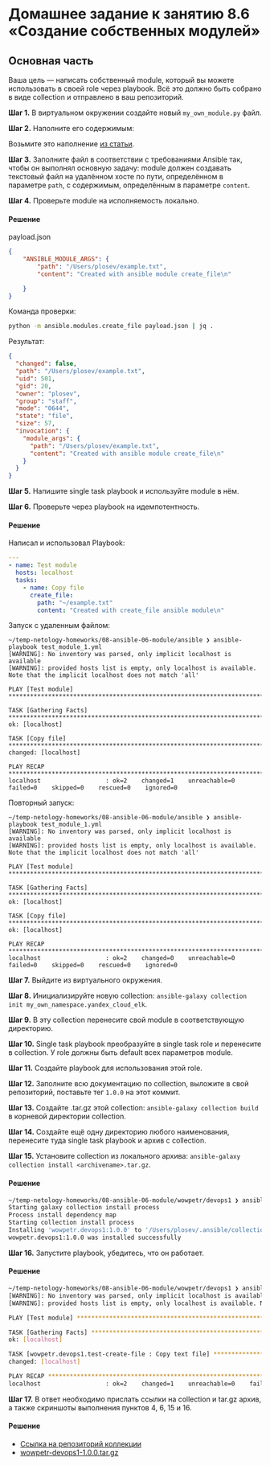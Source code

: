 # Домашнее задание к занятию 8.6 «Создание собственных модулей»

## Основная часть

Ваша цель — написать собственный module, который вы можете использовать в своей role через playbook. Всё это должно быть собрано в виде collection и отправлено в ваш репозиторий.

**Шаг 1.** В виртуальном окружении создайте новый `my_own_module.py` файл.

**Шаг 2.** Наполните его содержимым:

Возьмите это наполнение [из статьи](https://docs.ansible.com/ansible/latest/dev_guide/developing_modules_general.html#creating-a-module).

**Шаг 3.** Заполните файл в соответствии с требованиями Ansible так, чтобы он выполнял основную задачу: module должен создавать текстовый файл на удалённом хосте по пути, определённом в параметре `path`, с содержимым, определённым в параметре `content`.

**Шаг 4.** Проверьте module на исполняемость локально.
#### Решение
payload.json
```json
{
    "ANSIBLE_MODULE_ARGS": {
        "path": "/Users/plosev/example.txt",
        "content": "Created with ansible module create_file\n"

    }
}
```
Команда проверки:
```bash
python -m ansible.modules.create_file payload.json | jq .
```
Результат:
```json
{
  "changed": false,
  "path": "/Users/plosev/example.txt",
  "uid": 501,
  "gid": 20,
  "owner": "plosev",
  "group": "staff",
  "mode": "0644",
  "state": "file",
  "size": 57,
  "invocation": {
    "module_args": {
      "path": "/Users/plosev/example.txt",
      "content": "Created with ansible module create_file\n"
    }
  }
}
```

**Шаг 5.** Напишите single task playbook и используйте module в нём.

**Шаг 6.** Проверьте через playbook на идемпотентность.
#### Решение

Написал и использовал Playbook:
```yml
---
- name: Test module
  hosts: localhost
  tasks:
    - name: Copy file
      create_file:
        path: "~/example.txt"
        content: "Created with create_file ansible module\n"
```
Запуск с удаленным файлом:
```
~/temp-netology-homeworks/08-ansible-06-module/ansible ❯ ansible-playbook test_module_1.yml
[WARNING]: No inventory was parsed, only implicit localhost is available
[WARNING]: provided hosts list is empty, only localhost is available. Note that the implicit localhost does not match 'all'

PLAY [Test module] ***********************************************************************************************************************************************************************************

TASK [Gathering Facts] *******************************************************************************************************************************************************************************
ok: [localhost]

TASK [Copy file] *************************************************************************************************************************************************************************************
changed: [localhost]

PLAY RECAP *******************************************************************************************************************************************************************************************
localhost                  : ok=2    changed=1    unreachable=0    failed=0    skipped=0    rescued=0    ignored=0   
```
Повторный запуск:
```
~/temp-netology-homeworks/08-ansible-06-module/ansible ❯ ansible-playbook test_module_1.yml
[WARNING]: No inventory was parsed, only implicit localhost is available
[WARNING]: provided hosts list is empty, only localhost is available. Note that the implicit localhost does not match 'all'

PLAY [Test module] ***********************************************************************************************************************************************************************************

TASK [Gathering Facts] *******************************************************************************************************************************************************************************
ok: [localhost]

TASK [Copy file] *************************************************************************************************************************************************************************************
ok: [localhost]

PLAY RECAP *******************************************************************************************************************************************************************************************
localhost                  : ok=2    changed=0    unreachable=0    failed=0    skipped=0    rescued=0    ignored=0
```

**Шаг 7.** Выйдите из виртуального окружения.

**Шаг 8.** Инициализируйте новую collection: `ansible-galaxy collection init my_own_namespace.yandex_cloud_elk`.

**Шаг 9.** В эту collection перенесите свой module в соответствующую директорию.

**Шаг 10.** Single task playbook преобразуйте в single task role и перенесите в collection. У role должны быть default всех параметров module.

**Шаг 11.** Создайте playbook для использования этой role.

**Шаг 12.** Заполните всю документацию по collection, выложите в свой репозиторий, поставьте тег `1.0.0` на этот коммит.

**Шаг 13.** Создайте .tar.gz этой collection: `ansible-galaxy collection build` в корневой директории collection.

**Шаг 14.** Создайте ещё одну директорию любого наименования, перенесите туда single task playbook и архив c collection.

**Шаг 15.** Установите collection из локального архива: `ansible-galaxy collection install <archivename>.tar.gz`.
#### Решение
```bash
~/temp-netology-homeworks/08-ansible-06-module/wowpetr/devops1 ❯ ansible-galaxy collection install wowpetr-devops1-1.0.0.tar.gz
Starting galaxy collection install process
Process install dependency map
Starting collection install process
Installing 'wowpetr.devops1:1.0.0' to '/Users/plosev/.ansible/collections/ansible_collections/wowpetr/devops1'
wowpetr.devops1:1.0.0 was installed successfully
```

**Шаг 16.** Запустите playbook, убедитесь, что он работает.
#### Решение
```bash
~/temp-netology-homeworks/08-ansible-06-module/wowpetr/devops1 ❯ ansible-playbook wowpetr.devops1
[WARNING]: No inventory was parsed, only implicit localhost is available
[WARNING]: provided hosts list is empty, only localhost is available. Note that the implicit localhost does not match 'all'

PLAY [Test module] ***********************************************************************************************************************************************************************************

TASK [Gathering Facts] *******************************************************************************************************************************************************************************
ok: [localhost]

TASK [wowpetr.devops1.test-create-file : Copy text file] *********************************************************************************************************************************************
changed: [localhost]

PLAY RECAP *******************************************************************************************************************************************************************************************
localhost                  : ok=2    changed=1    unreachable=0    failed=0    skipped=0    rescued=0    ignored=0
```

**Шаг 17.** В ответ необходимо прислать ссылки на collection и tar.gz архив, а также скриншоты выполнения пунктов 4, 6, 15 и 16.
#### Решение
- [Ссылка на репозиторий коллекции](https://github.com/wowpetr/devops1-ansible-collection/tree/1.0.0)
- [wowpetr-devops1-1.0.0.tar.gz](wowpetr-devops1-1.0.0.tar.gz)